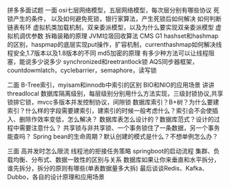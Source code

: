 拼多多面试题
一面
osi七层网络模型，五层网络模型，每次层分别有哪些协议
死锁产生的条件， 以及如何避免死锁，银行家算法，产生死锁后如何解决
如何判断链表有环
虚拟机类加载机制，双亲委派模型，以及为什么要实现双亲委派模型
虚拟机调优参数
拆箱装箱的原理
JVM垃圾回收算法
CMS G1
hashset和hashmap的区别，haspmap的底层实现put操作，扩容机制，currenthashmap如何解决线程安全,1.7版本以及1.8版本的不同
md5加密的原理
有多少种方法可以让线程阻塞，能说多少说多少
synchronized和reetrantlock锁
AQS同步器框架，countdowmlatch，cyclebarrier，semaphore，读写锁

二面
B-Tree索引，myisam和innodb中索引的区别
BIO和NIO的应用场景
讲讲threadlocal
数据库隔离级别，每层级别分别用什么方法实现，三级封锁协议,共享锁排它锁，mvcc多版本并发控制协议，间隙锁
数据库索引？B+树？为什么要建索引？什么样的字段需要建索引，建索引的时候一般考虑什么？索引会不会使插入、删除作效率变低，怎么解决？
数据库表怎么设计的？数据库范式？设计的过程中需要注意什么？
共享锁与非共享锁、一个事务锁住了一条数据，另一个事务能查吗？
Spring bean的生命周期？默认创建的模式是什么？不想单例怎么办？

三面
高并发时怎么限流
线程池的拒接任务策略
springboot的启动流程
集群、负载均衡、分布式、数据一致性的区别与关系
数据库如果让你来垂直和水平拆分，谁先拆分，拆分的原则有哪些(单表数据量多大拆)
最后谈谈Redis、Kafka、 Dubbo，各自的设计原理和应用场景
